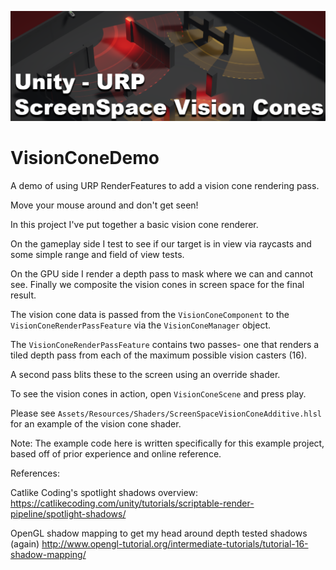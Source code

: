 ![I see you!](https://github.com/phanshaw/VisionConeDemo/blob/master/SourceArt/ReadmeImage.png?raw=true)


# VisionConeDemo
A demo of using URP RenderFeatures to add a vision cone rendering pass.

Move your mouse around and don't get seen!

In this project I've put together a basic vision cone renderer. 

On the gameplay side I test to see if our target is in view via raycasts and some simple range and field of view tests. 

On the GPU side I render a depth pass to mask where we can and cannot see. Finally we composite the vision cones in screen space for the final result. 

The vision cone data is passed from the `VisionConeComponent` to the `VisionConeRenderPassFeature` via the `VisionConeManager` object.

The `VisionConeRenderPassFeature` contains two passes- one that renders a tiled depth pass from each of the maximum possible vision casters (16). 

A second pass blits these to the screen using an override shader. 

To see the vision cones in action, open `VisionConeScene` and press play. 

Please see `Assets/Resources/Shaders/ScreenSpaceVisionConeAdditive.hlsl` for an example of the vision cone shader. 

Note:
The example code here is written specifically for this example project, based off of prior experience and online reference. 

References: 

Catlike Coding's spotlight shadows overview:
https://catlikecoding.com/unity/tutorials/scriptable-render-pipeline/spotlight-shadows/

OpenGL shadow mapping to get my head around depth tested shadows (again)
http://www.opengl-tutorial.org/intermediate-tutorials/tutorial-16-shadow-mapping/

